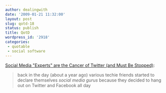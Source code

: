```yaml
---
author: dealingwith
date: '2009-01-21 11:32:00'
layout: post
slug: qotd-18
status: publish
title: QotD
wordpress_id: '2918'
categories:
 - quotable
 - social software
---
```


[Social Media "Experts" are the Cancer of Twitter (and Must Be Stopped)][1]:

> back in the day (about a year ago) various techie friends started to declare
themselves _social media gurus_ because they decided to hang out on Twitter
and Facebook all day

   [1]: http://www.fanboy.com/2009/01/social-media-experts-rant.html

